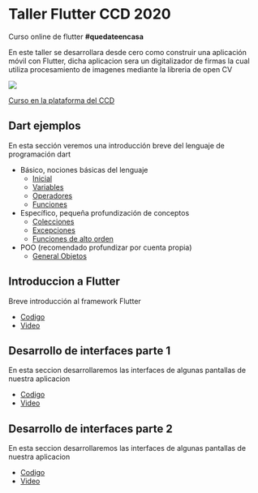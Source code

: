 # Taller Flutter CCD 2020
Curso online de flutter **#quedateencasa**

En este taller se desarrollara desde cero como construir una aplicación móvil con Flutter, dicha aplicacion sera un digitalizador de firmas la cual utiliza procesamiento de imagenes mediante la libreria de open CV

![](images_readme/design.png)

[Curso en la plataforma del CCD](https://ccd-simple.web.app/cursos/aDtjo71hQh25YqmNDaHy)

## Dart ejemplos

En esta sección veremos una introducción breve del lenguaje de programación dart

* Básico, nociones básicas del lenguaje
    * [Inicial](https://github.com/Alvardud/taller_flutter_CCD2020/blob/dart-ejemplos/lib/dart_basico/inicial.dart)
    * [Variables](https://github.com/Alvardud/taller_flutter_CCD2020/blob/dart-ejemplos/lib/dart_basico/variables.dart)
    * [Operadores](https://github.com/Alvardud/taller_flutter_CCD2020/blob/dart-ejemplos/lib/dart_basico/operadores.dart)
    * [Funciones](https://github.com/Alvardud/taller_flutter_CCD2020/blob/dart-ejemplos/lib/dart_basico/funciones.dart)
* Específico, pequeña profundización de conceptos
    * [Colecciones](https://github.com/Alvardud/taller_flutter_CCD2020/blob/dart-ejemplos/lib/dart_basico/colecciones.dart)
    * [Excepciones](https://github.com/Alvardud/taller_flutter_CCD2020/blob/dart-ejemplos/lib/dart_basico/excepciones.dart)
    * [Funciones de alto orden](https://github.com/Alvardud/taller_flutter_CCD2020/blob/dart-ejemplos/lib/dart_basico/funciones_alto_orden.dart)
* POO (recomendado profundizar por cuenta propia)
    * [General Objetos](https://github.com/Alvardud/taller_flutter_CCD2020/blob/dart-ejemplos/lib/dart_basico/POO.dart)

## Introduccion a Flutter

Breve introducción al framework Flutter

* [Codigo](https://github.com/Alvardud/taller_flutter_CCD2020/tree/introduccion)
* [Video](https://www.youtube.com/watch?v=cY65T8_2Vk4&t=1s)

## Desarrollo de interfaces parte 1

En esta seccion desarrollaremos las interfaces de algunas pantallas de nuestra aplicacion

* [Codigo](https://github.com/Alvardud/taller_flutter_CCD2020/tree/desarrollo_interfaces)
* [Video](https://www.youtube.com/watch?v=1OMqdCEwdOg)

## Desarrollo de interfaces parte 2

En esta seccion desarrollaremos las interfaces de algunas pantallas de nuestra aplicacion

* [Codigo](https://github.com/Alvardud/taller_flutter_CCD2020/tree/desarrollo_interfaces_2)
* [Video](https://www.youtube.com/watch?v=ZNs5IG_Efl0&t=3s)

